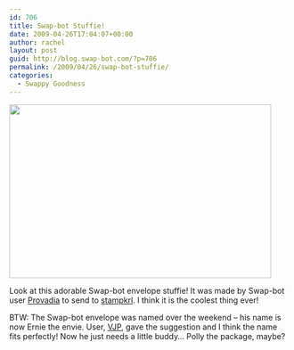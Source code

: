 ```yaml
---
id: 706
title: Swap-bot Stuffie!
date: 2009-04-26T17:04:07+00:00
author: rachel
layout: post
guid: http://blog.swap-bot.com/?p=706
permalink: /2009/04/26/swap-bot-stuffie/
categories:
  - Swappy Goodness
---
```

[  <img src="http://blog.swap-bot.com/wp-content/uploads/2009/04/ernieenviestuffie.jpg" alt="" title="ernieenviestuffie" width="470" height="312" class="alignnone size-full wp-image-707" srcset="http://blog.swap-bot.com/wp-content/uploads/2009/04/ernieenviestuffie-300x199.jpg 300w, http://blog.swap-bot.com/wp-content/uploads/2009/04/ernieenviestuffie.jpg 470w" sizes="(max-width: 470px) 100vw, 470px" />](http://www.flickr.com/photos/37199386@N03/3474757794/)

Look at this adorable Swap-bot envelope stuffie! It was made by Swap-bot user [Provadia](http://www.swap-bot.com/user:provadia) to send to [stampkrl](http://www.swap-bot.com/user:stampkrl). I think it is the coolest thing ever! 

BTW: The Swap-bot envelope was named over the weekend &#8211; his name is now Ernie the envie. User, [VJP](http://www.swap-bot.com/user:VJP), gave the suggestion and I think the name fits perfectly! Now he just needs a little buddy&#8230; Polly the package, maybe?